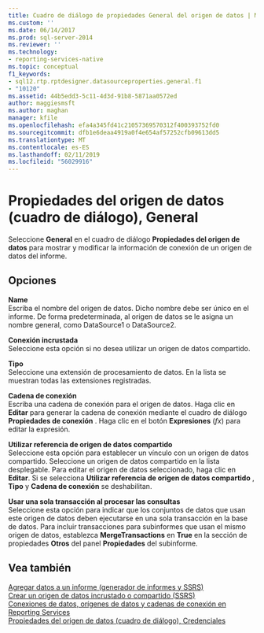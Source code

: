 ```yaml
---
title: Cuadro de diálogo de propiedades General del origen de datos | Microsoft Docs
ms.custom: ''
ms.date: 06/14/2017
ms.prod: sql-server-2014
ms.reviewer: ''
ms.technology:
- reporting-services-native
ms.topic: conceptual
f1_keywords:
- sql12.rtp.rptdesigner.datasourceproperties.general.f1
- "10120"
ms.assetid: 44b5edd3-5c11-4d3d-91b8-5871aa0572ed
author: maggiesmsft
ms.author: maghan
manager: kfile
ms.openlocfilehash: efa4a345fd41c21057369570312f400393752fd0
ms.sourcegitcommit: dfb1e6deaa4919a0f4e654af57252cfb09613dd5
ms.translationtype: MT
ms.contentlocale: es-ES
ms.lasthandoff: 02/11/2019
ms.locfileid: "56029916"
---
```

# <a name="data-source-properties-dialog-box-general"></a>Propiedades del origen de datos (cuadro de diálogo), General
  Seleccione **General** en el cuadro de diálogo **Propiedades del origen de datos** para mostrar y modificar la información de conexión de un origen de datos del informe.  
  
## <a name="options"></a>Opciones  
 **Name**  
 Escriba el nombre del origen de datos. Dicho nombre debe ser único en el informe. De forma predeterminada, al origen de datos se le asigna un nombre general, como DataSource1 o DataSource2.  
  
 **Conexión incrustada**  
 Seleccione esta opción si no desea utilizar un origen de datos compartido.  
  
 **Tipo**  
 Seleccione una extensión de procesamiento de datos. En la lista se muestran todas las extensiones registradas.  
  
 **Cadena de conexión**  
 Escriba una cadena de conexión para el origen de datos. Haga clic en **Editar** para generar la cadena de conexión mediante el cuadro de diálogo **Propiedades de conexión** . Haga clic en el botón **Expresiones** (*fx*) para editar la expresión.  
  
 **Utilizar referencia de origen de datos compartido**  
 Seleccione esta opción para establecer un vínculo con un origen de datos compartido. Seleccione un origen de datos compartido en la lista desplegable. Para editar el origen de datos seleccionado, haga clic en **Editar**. Si se selecciona **Utilizar referencia de origen de datos compartido** , **Tipo** y **Cadena de conexión** se deshabilitan.  
  
 **Usar una sola transacción al procesar las consultas**  
 Seleccione esta opción para indicar que los conjuntos de datos que usan este origen de datos deben ejecutarse en una sola transacción en la base de datos. Para incluir transacciones para subinformes que usan el mismo origen de datos, establezca **MergeTransactions** en **True** en la sección de propiedades **Otros** del panel **Propiedades** del subinforme.  
  
## <a name="see-also"></a>Vea también  
 [Agregar datos a un informe &#40;generador de informes y SSRS&#41;](report-data/report-datasets-ssrs.md)   
 [Crear un origen de datos incrustado o compartido &#40;SSRS&#41;](../../2014/reporting-services/create-an-embedded-or-shared-data-source-ssrs.md)   
 [Conexiones de datos, orígenes de datos y cadenas de conexión en Reporting Services](../../2014/reporting-services/data-connections-data-sources-and-connection-strings-in-reporting-services.md)   
 [Propiedades del origen de datos (cuadro de diálogo), Credenciales](../../2014/reporting-services/data-source-properties-dialog-box-credentials.md)  
  
  
